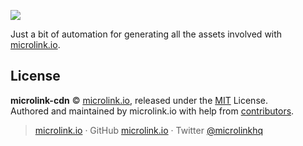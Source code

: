 ![](https://microlink-cdn.netlify.com/banner/cdn.png)

Just a bit of automation for generating all the assets involved with [microlink.io](https://microlink.io).

## License

**microlink-cdn** © [microlink.io](https://microlink.io), released under the [MIT](https://github.com/microlinkhq/microlink-cdn/blob/master/LICENSE.md) License.<br>
Authored and maintained by microlink.io with help from [contributors](https://github.com/microlinkhq/microlink-cdn/contributors).

> [microlink.io](https://microlink.io) · GitHub [microlink.io](https://github.com/microlinkhq) · Twitter [@microlinkhq](https://twitter.com/microlinkhq)
